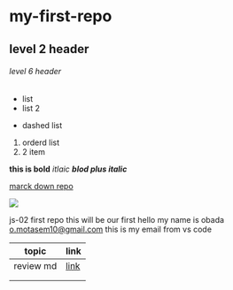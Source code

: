 # my-first-repo
## level 2 header 
###### level 6 header
* list
* list 2
- dashed list

1. orderd list 
2. 2 item

**this is bold**
*itlaic*
***blod plus italic***

[marck down repo](https://github.com/ObadaAllan/my-first-repo)

![](https://pbs.twimg.com/profile_images/524524469339947008/vrq6jGQM_400x400.jpeg)

js-02 first repo
this will be our first 
hello my name is obada 
o.motasem10@gmail.com this is my email from vs code

|topic| link|   
|---|---|
|review md |[link](./markdown/review.md)   |   
|   |   |   
|   |   |   